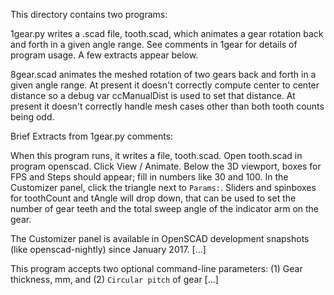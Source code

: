 This directory contains two programs:

1gear.py writes a .scad file, tooth.scad, which animates a gear
rotation back and forth in a given angle range.  See comments in 1gear
for details of program usage.  A few extracts appear below.

8gear.scad animates the meshed rotation of two gears back and forth in
a given angle range.  At present it doesn't correctly compute center
to center distance so a debug var ccManualDist is used to set that
distance.  At present it doesn't correctly handle mesh cases other
than both tooth counts being odd.


Brief Extracts from 1gear.py comments:

  When this program runs, it writes a file, tooth.scad.  Open
  tooth.scad in program openscad.  Click View / Animate.  Below the 3D
  viewport, boxes for FPS and Steps should appear; fill in numbers
  like 30 and 100.  In the Customizer panel, click the triangle next
  to `Params:`.  Sliders and spinboxes for toothCount and tAngle will
  drop down, that can be used to set the number of gear teeth and the
  total sweep angle of the indicator arm on the gear.

  The Customizer panel is available in OpenSCAD development snapshots
  (like openscad-nightly) since January 2017. [...]

  This program accepts two optional command-line parameters: (1) Gear
  thickness, mm, and (2) `Circular pitch` of gear [...]

